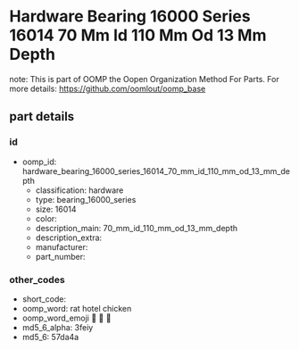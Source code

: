# Hardware Bearing 16000 Series 16014 70 Mm Id 110 Mm Od 13 Mm Depth  

note: This is part of OOMP the Oopen Organization Method For Parts. For more details: https://github.com/oomlout/oomp_base

##  part details





### id
* oomp_id: hardware_bearing_16000_series_16014_70_mm_id_110_mm_od_13_mm_depth
  * classification: hardware
  * type: bearing_16000_series
  * size: 16014
  * color: 
  * description_main: 70_mm_id_110_mm_od_13_mm_depth
  * description_extra: 
  * manufacturer: 
  * part_number: 

### other_codes
* short_code: 
* oomp_word: rat hotel chicken
* oomp_word_emoji :rat: :hotel: :chicken:
* md5_6_alpha: 3feiy
* md5_6: 57da4a